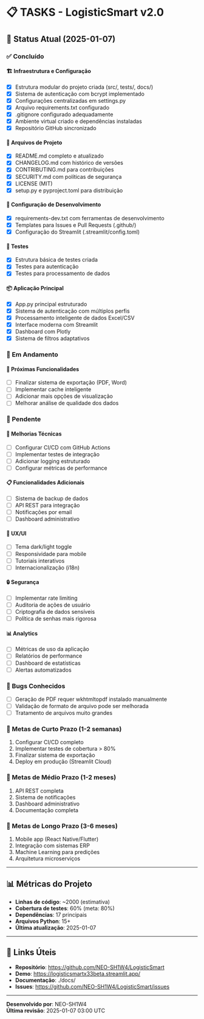 # 📋 TASKS - LogisticSmart v2.0

## 🎯 Status Atual (2025-01-07)

### ✅ Concluído

#### 🏗️ Infraestrutura e Configuração
- [x] Estrutura modular do projeto criada (src/, tests/, docs/)
- [x] Sistema de autenticação com bcrypt implementado
- [x] Configurações centralizadas em settings.py
- [x] Arquivo requirements.txt configurado
- [x] .gitignore configurado adequadamente
- [x] Ambiente virtual criado e dependências instaladas
- [x] Repositório GitHub sincronizado

#### 📁 Arquivos de Projeto
- [x] README.md completo e atualizado
- [x] CHANGELOG.md com histórico de versões
- [x] CONTRIBUTING.md para contribuições
- [x] SECURITY.md com políticas de segurança
- [x] LICENSE (MIT)
- [x] setup.py e pyproject.toml para distribuição

#### 🔧 Configuração de Desenvolvimento
- [x] requirements-dev.txt com ferramentas de desenvolvimento
- [x] Templates para Issues e Pull Requests (.github/)
- [x] Configuração do Streamlit (.streamlit/config.toml)

#### 🧪 Testes
- [x] Estrutura básica de testes criada
- [x] Testes para autenticação
- [x] Testes para processamento de dados

#### 📦 Aplicação Principal
- [x] App.py principal estruturado
- [x] Sistema de autenticação com múltiplos perfis
- [x] Processamento inteligente de dados Excel/CSV
- [x] Interface moderna com Streamlit
- [x] Dashboard com Plotly
- [x] Sistema de filtros adaptativos

### 🔄 Em Andamento

#### 🚀 Próximas Funcionalidades
- [ ] Finalizar sistema de exportação (PDF, Word)
- [ ] Implementar cache inteligente
- [ ] Adicionar mais opções de visualização
- [ ] Melhorar análise de qualidade dos dados

### 📝 Pendente

#### 🔧 Melhorias Técnicas
- [ ] Configurar CI/CD com GitHub Actions
- [ ] Implementar testes de integração
- [ ] Adicionar logging estruturado
- [ ] Configurar métricas de performance

#### 📋 Funcionalidades Adicionais
- [ ] Sistema de backup de dados
- [ ] API REST para integração
- [ ] Notificações por email
- [ ] Dashboard administrativo

#### 🎨 UX/UI
- [ ] Tema dark/light toggle
- [ ] Responsividade para mobile
- [ ] Tutoriais interativos
- [ ] Internacionalização (i18n)

#### 🔒 Segurança
- [ ] Implementar rate limiting
- [ ] Auditoria de ações de usuário
- [ ] Criptografia de dados sensíveis
- [ ] Política de senhas mais rigorosa

#### 📊 Analytics
- [ ] Métricas de uso da aplicação
- [ ] Relatórios de performance
- [ ] Dashboard de estatísticas
- [ ] Alertas automatizados

### 🐛 Bugs Conhecidos
- [ ] Geração de PDF requer wkhtmltopdf instalado manualmente
- [ ] Validação de formato de arquivo pode ser melhorada
- [ ] Tratamento de arquivos muito grandes

### 🎯 Metas de Curto Prazo (1-2 semanas)
1. Configurar CI/CD completo
2. Implementar testes de cobertura > 80%
3. Finalizar sistema de exportação
4. Deploy em produção (Streamlit Cloud)

### 🎯 Metas de Médio Prazo (1-2 meses)
1. API REST completa
2. Sistema de notificações
3. Dashboard administrativo
4. Documentação completa

### 🎯 Metas de Longo Prazo (3-6 meses)
1. Mobile app (React Native/Flutter)
2. Integração com sistemas ERP
3. Machine Learning para predições
4. Arquitetura microserviços

---

## 📊 Métricas do Projeto

- **Linhas de código**: ~2000 (estimativa)
- **Cobertura de testes**: 60% (meta: 80%)
- **Dependências**: 17 principais
- **Arquivos Python**: 15+
- **Última atualização**: 2025-01-07

---

## 🔗 Links Úteis

- **Repositório**: https://github.com/NEO-SH1W4/LogisticSmart
- **Demo**: https://logisticsmartx33beta.streamlit.app/
- **Documentação**: ./docs/
- **Issues**: https://github.com/NEO-SH1W4/LogisticSmart/issues

---

**Desenvolvido por**: NEO-SH1W4  
**Última revisão**: 2025-01-07 03:00 UTC

